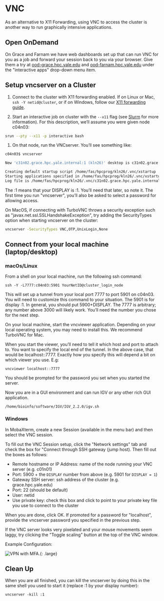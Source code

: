 # VNC

As an alternative to X11 Forwarding, using VNC to access the cluster is another way to run graphically intensive applications.

## Open OnDemand

On Grace and Farnam we have web dashboards set up that can run VNC for you as a job and forward your session back to you via your browser. Give them a try at [ood-grace.hpc.yale.edu](https://ood-grace.hpc.yale.edu) and [ood-farnam.hpc.yale.edu](https://ood-farnam.hpc.yale.edu) under the "interactive apps" drop-down menu item.

## Setup vncserver on a Cluster

1. Connect to the cluster with X11 forwarding enabled. If on Linux or Mac, `ssh -Y netid@cluster`, or if on Windows, follow our [X11 forwarding guide](/clusters-at-yale/access/x11).

1. Start an interactive job on cluster with the `--x11` flag (see [Slurm](/clusters-at-yale/job-scheduling) for more information). For this description, we’ll assume you were given node c04n03:

``` bash
srun --pty --x11 -p interactive bash
```

1.  On that node, run the VNCserver. You’ll see something like:

``` bash
c04n03$ vncserver

New 'c31n02.grace.hpc.yale.internal:1 (kln26)' desktop is c31n02.grace.hpc.yale.internal:1

Creating default startup script /home/fas/hpcprog/kln26/.vnc/xstartup
Starting applications specified in /home/fas/hpcprog/kln26/.vnc/xstartup
Log file is /home/fas/hpcprog/kln26/.vnc/c31n02.grace.hpc.yale.internal:1.log
```

The :1 means that your DISPLAY is :1\. You’ll need that later, so note it. The first time you run "vncserver", you’ll also be asked to select a password for allowing access.

On MacOS, if connecting with TurboVNC throws a security exception such as "javax.net.ssl.SSLHandshakeException", try adding the SecurityTypes option when starting vncserver on the cluster:

``` bash
vncserver -SecurityTypes VNC,OTP,UnixLogin,None
```

## Connect from your local machine (laptop/desktop)

### macOs/Linux

From a shell on your local machine, run the following ssh command:

```
ssh -Y -L7777:c04n03:5901 YourNetID@cluster_login_node
```

This will set up a tunnel from your local port 7777 to port 5901 on c04n03\. You will need to customize this command to your situation. The 5901 is for display :1\. In general, you should put 5900+DISPLAY. The 7777 is arbitrary; any number above 3000 will likely work. You’ll need the number you chose for the next step.

On your local machine, start the vncviewer application. Depending on your local operating system, you may need to install this. We recommend TurboVNC for Mac.

When you start the viewer, you’ll need to tell it which host and port to attach to. You want to specify the local end of the tunnel. In the above case, that would be localhost::7777\. Exactly how you specify this will depend a bit on which viewer you use. E.g:

```
vncviewer localhost::7777
```

You should be prompted for the password you set when you started the server.

Now you are in a GUI environment and can run IGV or any other rich GUI application.

```
/home/bioinfo/software/IGV/IGV_2.2.0/igv.sh
```

### Windows

In MobaXterm, create a new Session (available in the menu bar) and then select the VNC session.

To fill out the VNC Session setup, click the "Network settings" tab and check the box for "Connect through SSH gateway (jump host). Then fill out the boxes as follows:

* Remote hostname or IP Address: name of the node running your VNC server (e.g. c01n01)
* Port: 5900 + the `DISPLAY` number from above (e.g. 5901 for `DISPLAY = 1`)
* Gateway SSH server: ssh address of the cluster (e.g. grace.hpc.yale.edu)
* Port: 22 (should be default)
* User: netid
* Use private key: check this box and click to point to your private key file you use to connect to the cluster

When you are done, click OK. If promoted for a password for "localhost", provide the vncserver password you specified in the previous step.

If the VNC server looks very pixelated and your mouse movements seem laggy, try clicking the "Toggle scaling" button at the top of the VNC window.

Example Configuration:

![VPN with MFA.](/img/moba-vnc.png){: .large}

## Clean Up

When you are all finished, you can kill the vncserver by doing this in the same shell you used to start it (replace :1 by your display number):

```
vncserver -kill :1
```